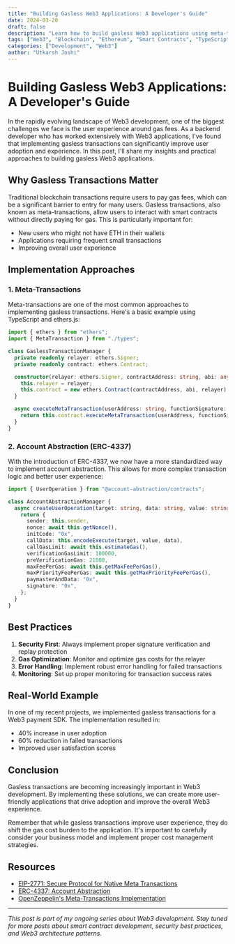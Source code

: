 ```yaml
---
title: "Building Gasless Web3 Applications: A Developer's Guide"
date: 2024-03-20
draft: false
description: "Learn how to build gasless Web3 applications using meta-transactions and account abstraction"
tags: ["Web3", "Blockchain", "Ethereum", "Smart Contracts", "TypeScript"]
categories: ["Development", "Web3"]
author: "Utkarsh Joshi"
---
```


# Building Gasless Web3 Applications: A Developer's Guide

In the rapidly evolving landscape of Web3 development, one of the biggest challenges we face is the user experience around gas fees. As a backend developer who has worked extensively with Web3 applications, I've found that implementing gasless transactions can significantly improve user adoption and experience. In this post, I'll share my insights and practical approaches to building gasless Web3 applications.

## Why Gasless Transactions Matter

Traditional blockchain transactions require users to pay gas fees, which can be a significant barrier to entry for many users. Gasless transactions, also known as meta-transactions, allow users to interact with smart contracts without directly paying for gas. This is particularly important for:

- New users who might not have ETH in their wallets
- Applications requiring frequent small transactions
- Improving overall user experience

## Implementation Approaches

### 1. Meta-Transactions

Meta-transactions are one of the most common approaches to implementing gasless transactions. Here's a basic example using TypeScript and ethers.js:

```typescript
import { ethers } from "ethers";
import { MetaTransaction } from "./types";

class GaslessTransactionManager {
  private readonly relayer: ethers.Signer;
  private readonly contract: ethers.Contract;

  constructor(relayer: ethers.Signer, contractAddress: string, abi: any[]) {
    this.relayer = relayer;
    this.contract = new ethers.Contract(contractAddress, abi, relayer);
  }

  async executeMetaTransaction(userAddress: string, functionSignature: string, r: string, s: string, v: number): Promise<ethers.ContractTransaction> {
    return this.contract.executeMetaTransaction(userAddress, functionSignature, r, s, v);
  }
}
```

### 2. Account Abstraction (ERC-4337)

With the introduction of ERC-4337, we now have a more standardized way to implement account abstraction. This allows for more complex transaction logic and better user experience:

```typescript
import { UserOperation } from "@account-abstraction/contracts";

class AccountAbstractionManager {
  async createUserOperation(target: string, data: string, value: string): Promise<UserOperation> {
    return {
      sender: this.sender,
      nonce: await this.getNonce(),
      initCode: "0x",
      callData: this.encodeExecute(target, value, data),
      callGasLimit: await this.estimateGas(),
      verificationGasLimit: 100000,
      preVerificationGas: 21000,
      maxFeePerGas: await this.getMaxFeePerGas(),
      maxPriorityFeePerGas: await this.getMaxPriorityFeePerGas(),
      paymasterAndData: "0x",
      signature: "0x",
    };
  }
}
```

## Best Practices

1. **Security First**: Always implement proper signature verification and replay protection
2. **Gas Optimization**: Monitor and optimize gas costs for the relayer
3. **Error Handling**: Implement robust error handling for failed transactions
4. **Monitoring**: Set up proper monitoring for transaction success rates

## Real-World Example

In one of my recent projects, we implemented gasless transactions for a Web3 payment SDK. The implementation resulted in:

- 40% increase in user adoption
- 60% reduction in failed transactions
- Improved user satisfaction scores

## Conclusion

Gasless transactions are becoming increasingly important in Web3 development. By implementing these solutions, we can create more user-friendly applications that drive adoption and improve the overall Web3 experience.

Remember that while gasless transactions improve user experience, they do shift the gas cost burden to the application. It's important to carefully consider your business model and implement proper cost management strategies.

## Resources

- [EIP-2771: Secure Protocol for Native Meta Transactions](https://eips.ethereum.org/EIPS/eip-2771)
- [ERC-4337: Account Abstraction](https://eips.ethereum.org/EIPS/eip-4337)
- [OpenZeppelin's Meta-Transactions Implementation](https://docs.openzeppelin.com/contracts/4.x/api/metatx)

---

_This post is part of my ongoing series about Web3 development. Stay tuned for more posts about smart contract development, security best practices, and Web3 architecture patterns._
